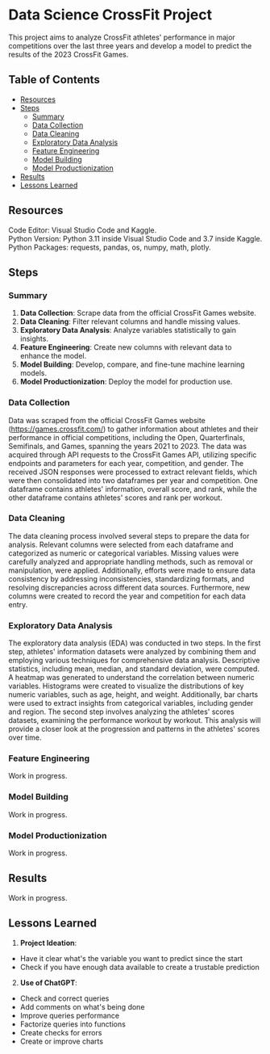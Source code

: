 # **Data Science CrossFit Project**
This project aims to analyze CrossFit athletes' performance in major competitions over the last three years and develop a model to predict the results of the 2023 CrossFit Games.

## **Table of Contents**
- [Resources](#resources)
- [Steps](#steps)
  - [Summary](#summary)
  - [Data Collection](#data-collection)
  - [Data Cleaning](#data-cleaning)
  - [Exploratory Data Analysis](#exploratory-data-analysis)
  - [Feature Engineering](#feature-engineering)
  - [Model Building](#model-building)
  - [Model Productionization](#model-productionization)
- [Results](#results)
- [Lessons Learned](#lessons-learned)

## **Resources**
Code Editor: Visual Studio Code and Kaggle.  
Python Version: Python 3.11 inside Visual Studio Code and 3.7 inside Kaggle.  
Python Packages: requests, pandas, os, numpy, math, plotly.

## **Steps**

### **Summary**
1. **Data Collection**: Scrape data from the official CrossFit Games website.
2. **Data Cleaning**: Filter relevant columns and handle missing values.
3. **Exploratory Data Analysis**: Analyze variables statistically to gain insights.
4. **Feature Engineering**: Create new columns with relevant data to enhance the model.
5. **Model Building**: Develop, compare, and fine-tune machine learning models.
6. **Model Productionization**: Deploy the model for production use.

### **Data Collection**
Data was scraped from the official CrossFit Games website (https://games.crossfit.com/) to gather information about athletes and their performance in official competitions, including the Open, Quarterfinals, Semifinals, and Games, spanning the years 2021 to 2023. The data was acquired through API requests to the CrossFit Games API, utilizing specific endpoints and parameters for each year, competition, and gender. The received JSON responses were processed to extract relevant fields, which were then consolidated into two dataframes per year and competition. One dataframe contains athletes' information, overall score, and rank, while the other dataframe contains athletes' scores and rank per workout.

### **Data Cleaning**
The data cleaning process involved several steps to prepare the data for analysis. Relevant columns were selected from each dataframe and categorized as numeric or categorical variables. Missing values were carefully analyzed and appropriate handling methods, such as removal or manipulation, were applied. Additionally, efforts were made to ensure data consistency by addressing inconsistencies, standardizing formats, and resolving discrepancies across different data sources. Furthermore, new columns were created to record the year and competition for each data entry.

### **Exploratory Data Analysis**
The exploratory data analysis (EDA) was conducted in two steps. In the first step, athletes' information datasets were analyzed by combining them and employing various techniques for comprehensive data analysis. Descriptive statistics, including mean, median, and standard deviation, were computed. A heatmap was generated to understand the correlation between numeric variables. Histograms were created to visualize the distributions of key numeric variables, such as age, height, and weight. Additionally, bar charts were used to extract insights from categorical variables, including gender and region. The second step involves analyzing the athletes' scores datasets, examining the performance workout by workout. This analysis will provide a closer look at the progression and patterns in the athletes' scores over time.

### **Feature Engineering**
Work in progress.

### **Model Building**
Work in progress.

### **Model Productionization**
Work in progress.

## **Results**
Work in progress.

## **Lessons Learned**
1. **Project Ideation**:
* Have it clear what's the variable you want to predict since the start
* Check if you have enough data available to create a trustable prediction
2. **Use of ChatGPT**:
* Check and correct queries
* Add comments on what's being done
* Improve queries performance
* Factorize queries into functions
* Create checks for errors
* Create or improve charts